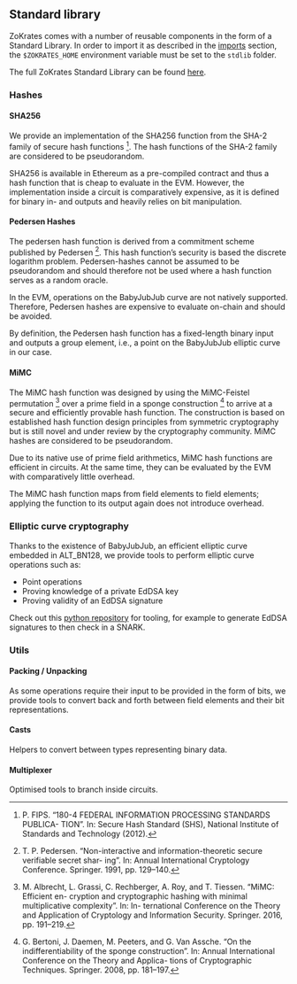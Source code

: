## Standard library

ZoKrates comes with a number of reusable components in the form of a Standard Library. In order to import it as described in the [imports](./imports.html) section, the `$ZOKRATES_HOME` environment variable must be set to the `stdlib` folder.

The full ZoKrates Standard Library can be found [here](https://github.com/Zokrates/ZoKrates/tree/latest/zokrates_stdlib/stdlib).

### Hashes

#### SHA256
We provide an implementation of the SHA256 function from the SHA-2 family of secure hash functions [^1]. The hash functions of the SHA-2 family are considered to be pseudorandom.

SHA256 is available in Ethereum as a pre-compiled contract and thus a hash function that is cheap to evaluate in the EVM. However, the implementation inside a circuit is comparatively expensive, as it is defined for binary in- and outputs and heavily relies on bit manipulation.


#### Pedersen Hashes
The pedersen hash function is derived from a commitment scheme published by Pedersen [^2].
This hash function’s security is based the discrete logarithm problem. 
Pedersen-hashes cannot be assumed to be pseudorandom and should therefore not be used where a hash function serves as a random oracle.

In the EVM, operations on the BabyJubJub curve are not natively supported. Therefore, Pedersen hashes are expensive to evaluate on-chain and should be avoided.

By definition, the Pedersen hash function has a fixed-length binary input and outputs a group element, i.e., a point on the BabyJubJub elliptic curve in our case.

#### MiMC
The MiMC hash function was designed by using the MiMC-Feistel permutation [^3] over a prime field in a sponge construction [^4] to arrive at a secure and efficiently provable hash function.
The construction is based on established hash function design principles from symmetric cryptography but is still novel and under review by the cryptography community. MiMC hashes are considered to be pseudorandom.

Due to its native use of prime field arithmetics, MiMC hash functions are efficient in circuits. At the same time, they can be evaluated by the EVM with comparatively little overhead.

The MiMC hash function maps from field elements to field elements; applying the function to its output again does not introduce overhead.

### Elliptic curve cryptography

Thanks to the existence of BabyJubJub, an efficient elliptic curve embedded in ALT_BN128, we provide tools to perform elliptic curve operations such as:

- Point operations
- Proving knowledge of a private EdDSA key
- Proving validity of an EdDSA signature

Check out this [python repository](https://github.com/Zokrates/pycrypto) for tooling, for example to generate EdDSA signatures to then check in a SNARK.

### Utils

#### Packing / Unpacking

As some operations require their input to be provided in the form of bits, we provide tools to convert back and forth between field elements and their bit representations.

#### Casts

Helpers to convert between types representing binary data.

#### Multiplexer

Optimised tools to branch inside circuits.

[^1]: P. FIPS. “180-4 FEDERAL INFORMATION PROCESSING STANDARDS PUBLICA- TION”. In: Secure Hash Standard (SHS), National Institute of Standards and Technology (2012).

[^2]: T. P. Pedersen. “Non-interactive and information-theoretic secure verifiable secret shar- ing”. In: Annual International Cryptology Conference. Springer. 1991, pp. 129–140.

[^3]: M. Albrecht, L. Grassi, C. Rechberger, A. Roy, and T. Tiessen. “MiMC: Efficient en- cryption and cryptographic hashing with minimal multiplicative complexity”. In: In- ternational Conference on the Theory and Application of Cryptology and Information Security. Springer. 2016, pp. 191–219.

[^4]: G. Bertoni, J. Daemen, M. Peeters, and G. Van Assche. “On the indifferentiability of the sponge construction”. In: Annual International Conference on the Theory and Applica-
tions of Cryptographic Techniques. Springer. 2008, pp. 181–197.


